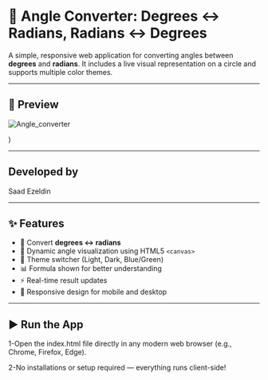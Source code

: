 # 🎯 Angle Converter: Degrees ↔ Radians, Radians ↔ Degrees

A simple, responsive web application for converting angles between **degrees** and **radians**. It includes a live visual representation on a circle and supports multiple color themes.

---

## 📸 Preview

![Angle_converter](https://github.com/user-attachments/assets/762568cb-cef6-4ec3-81b1-6276192faea7)

)


---
## Developed by
Saad Ezeldin

---

## ✨ Features

- 🔁 Convert **degrees ↔ radians**
- 📐 Dynamic angle visualization using HTML5 `<canvas>`
- 🎨 Theme switcher (Light, Dark, Blue/Green)
- 📊 Formula shown for better understanding
- ⚡ Real-time result updates
- 📱 Responsive design for mobile and desktop

---

## ▶️ Run the App
1-Open the index.html file directly in any modern web browser (e.g., Chrome, Firefox, Edge).

2-No installations or setup required — everything runs client-side!




